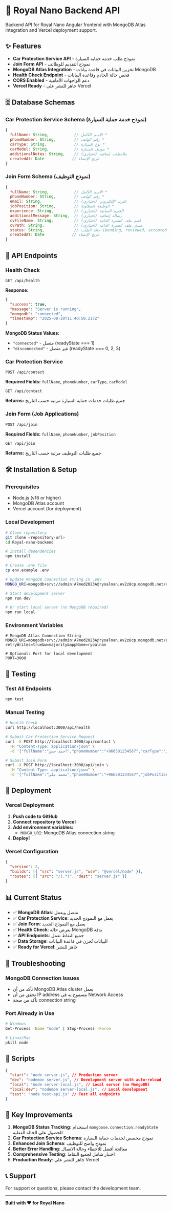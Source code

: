 # 🚀 Royal Nano Backend API

Backend API for Royal Nano Angular frontend with MongoDB Atlas integration and Vercel deployment support.

## ✨ Features

- **Car Protection Service API** - نموذج طلب خدمة حماية السيارة
- **Join Form API** - نموذج التقديم للوظائف
- **MongoDB Atlas Integration** - تخزين البيانات في قاعدة بيانات MongoDB
- **Health Check Endpoint** - فحص حالة الخادم وقاعدة البيانات
- **CORS Enabled** - دعم الواجهات الأمامية
- **Vercel Ready** - جاهز للنشر على Vercel

## 🗄️ Database Schemas

### Car Protection Service Schema (نموذج خدمة حماية السيارة)

```javascript
{
  fullName: String,           // الاسم الكامل *
  phoneNumber: String,        // رقم الهاتف *
  carType: String,            // نوع السيارة *
  carModel: String,           // موديل السيارة *
  additionalNotes: String,    // ملاحظات إضافية (اختياري)
  createdAt: Date            // تاريخ الإنشاء
}
```

### Join Form Schema (نموذج التوظيف)

```javascript
{
  fullName: String,           // الاسم الكامل *
  phoneNumber: String,        // رقم الهاتف *
  email: String,              // البريد الإلكتروني (اختياري)
  jobPosition: String,        // الوظيفة المطلوبة *
  experience: String,         // الخبرة السابقة (اختياري)
  additionalMessage: String,  // رسالة إضافية (اختياري)
  cvFileName: String,         // اسم ملف السيرة الذاتية (اختياري)
  cvPath: String,             // مسار ملف السيرة الذاتية (اختياري)
  status: String,             // حالة الطلب (pending, reviewed, accepted, rejected)
  createdAt: Date            // تاريخ الإنشاء
}
```

## 🚀 API Endpoints

### Health Check

```
GET /api/health
```

**Response:**

```json
{
  "success": true,
  "message": "Server is running",
  "mongodb": "connected",
  "timestamp": "2025-08-20T11:40:50.217Z"
}
```

**MongoDB Status Values:**

- `"connected"` - متصل (readyState === 1)
- `"disconnected"` - غير متصل (readyState === 0, 2, 3)

### Car Protection Service

```
POST /api/contact
```

**Required Fields:** `fullName`, `phoneNumber`, `carType`, `carModel`

```
GET /api/contact
```

**Returns:** جميع طلبات خدمات حماية السيارة مرتبة حسب التاريخ

### Join Form (Job Applications)

```
POST /api/join
```

**Required Fields:** `fullName`, `phoneNumber`, `jobPosition`

```
GET /api/join
```

**Returns:** جميع طلبات التوظيف مرتبة حسب التاريخ

## 🛠️ Installation & Setup

### Prerequisites

- Node.js (v16 or higher)
- MongoDB Atlas account
- Vercel account (for deployment)

### Local Development

```bash
# Clone repository
git clone <repository-url>
cd Royal-nano-backend

# Install dependencies
npm install

# Create .env file
cp env.example .env

# Update MongoDB connection string in .env
MONGO_URI=mongodb+srv://admin:A7med2023A@ryoalnan.ev2z8cp.mongodb.net/royalNano?retryWrites=true&w=majority&appName=ryoalnan

# Start development server
npm run dev

# Or start local server (no MongoDB required)
npm run local
```

### Environment Variables

```env
# MongoDB Atlas Connection String
MONGO_URI=mongodb+srv://admin:A7med2023A@ryoalnan.ev2z8cp.mongodb.net/royalNano?retryWrites=true&w=majority&appName=ryoalnan

# Optional: Port for local development
PORT=3000
```

## 🧪 Testing

### Test All Endpoints

```bash
npm test
```

### Manual Testing

```bash
# Health Check
curl http://localhost:3000/api/health

# Submit Car Protection Service Request
curl -X POST http://localhost:3000/api/contact \
  -H "Content-Type: application/json" \
  -d '{"fullName":"أحمد حسن","phoneNumber":"+966501234567","carType":"سيدان","carModel":"2023","additionalNotes":"أريد حماية كاملة للسيارة"}'

# Submit Join Form
curl -X POST http://localhost:3000/api/join \
  -H "Content-Type: application/json" \
  -d '{"fullName":"محمد علي","phoneNumber":"+966501234567","jobPosition":"سائق"}'
```

## 🚀 Deployment

### Vercel Deployment

1. **Push code to GitHub**
2. **Connect repository to Vercel**
3. **Add environment variables:**
   - `MONGO_URI`: MongoDB Atlas connection string
4. **Deploy!**

### Vercel Configuration

```json
{
  "version": 2,
  "builds": [{ "src": "server.js", "use": "@vercel/node" }],
  "routes": [{ "src": "/(.*)", "dest": "server.js" }]
}
```

## 📊 Current Status

- ✅ **MongoDB Atlas**: متصل ويعمل
- ✅ **Car Protection Service**: يعمل مع النموذج الجديد
- ✅ **Join Form**: يعمل مع النموذج الجديد
- ✅ **Health Check**: يعرض حالة MongoDB بدقة
- ✅ **API Endpoints**: جميع النقاط تعمل
- ✅ **Data Storage**: البيانات تُخزن في قاعدة البيانات
- ✅ **Ready for Vercel**: جاهز للنشر

## 🔧 Troubleshooting

### MongoDB Connection Issues

- تأكد من أن MongoDB Atlas cluster يعمل
- تحقق من أن IP address مسموح به في Network Access
- تأكد من صحة connection string

### Port Already in Use

```bash
# Windows
Get-Process -Name "node" | Stop-Process -Force

# Linux/Mac
pkill node
```

## 📝 Scripts

```json
{
  "start": "node server.js", // Production server
  "dev": "nodemon server.js", // Development server with auto-reload
  "local": "node server-local.js", // Local server (no MongoDB)
  "local:dev": "nodemon server-local.js", // Local development
  "test": "node test-api.js" // Test all endpoints
}
```

## 🌟 Key Improvements

1. **MongoDB Status Tracking**: استخدام `mongoose.connection.readyState` للحصول على الحالة الفعلية
2. **Car Protection Service Schema**: نموذج مخصص لخدمات حماية السيارة
3. **Enhanced Join Schema**: نموذج واضح للتوظيف
4. **Better Error Handling**: معالجة أفضل للأخطاء وحالة الاتصال
5. **Comprehensive Testing**: اختبار شامل لجميع النقاط
6. **Production Ready**: جاهز للنشر على Vercel

## 📞 Support

For support or questions, please contact the development team.

---

**Built with ❤️ for Royal Nano**
